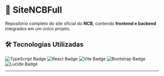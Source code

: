 # 🚀 SiteNCBFull

Repositório completo do site oficial do **NCB**, contendo **frontend e backend** integrados em um único projeto.

## 🛠️ Tecnologias Utilizadas

<p align="left">
  <img src="https://img.shields.io/badge/TypeScript-3178C6?style=for-the-badge&logo=typescript&logoColor=white" alt="TypeScript Badge" />
  <img src="https://img.shields.io/badge/React-20232A?style=for-the-badge&logo=react&logoColor=61DAFB" alt="React Badge" />
  <img src="https://img.shields.io/badge/Vite-646CFF?style=for-the-badge&logo=vite&logoColor=FFD62E" alt="Vite Badge" />
  <img src="https://img.shields.io/badge/Bootstrap-563D7C?style=for-the-badge&logo=bootstrap&logoColor=white" alt="Bootstrap Badge" />
  <img src="https://img.shields.io/badge/Lucide-000000?style=for-the-badge&logo=lucide&logoColor=white" alt="Lucide Badge" />
</p>

---
  

